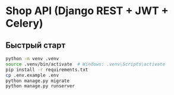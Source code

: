 # Shop API (Django REST + JWT + Celery)

## Быстрый старт
```bash
python -m venv .venv
source .venv/bin/activate  # Windows: .venv\Scripts\activate
pip install -r requirements.txt
cp .env.example .env
python manage.py migrate
python manage.py runserver
